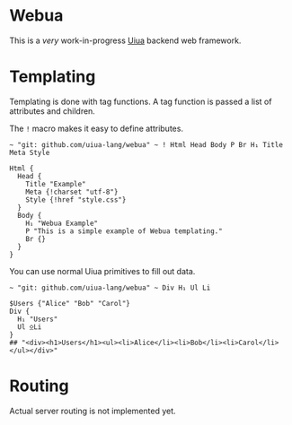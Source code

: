 # Webua

This is a *very* work-in-progress [Uiua](https://uiua.org) backend web framework.

# Templating

Templating is done with tag functions. A tag function is passed a list of attributes and children. 

The `!` macro makes it easy to define attributes.

```uiua
~ "git: github.com/uiua-lang/webua" ~ ! Html Head Body P Br H₁ Title Meta Style

Html {
  Head {
    Title "Example"
    Meta {!charset "utf-8"}
    Style {!href "style.css"}
  }
  Body {
    H₁ "Webua Example"
    P "This is a simple example of Webua templating."
    Br {}
  }
}
```

You can use normal Uiua primitives to fill out data.

```uiua
~ "git: github.com/uiua-lang/webua" ~ Div H₁ Ul Li

$Users {"Alice" "Bob" "Carol"}
Div {
  H₁ "Users"
  Ul ⍚Li
}
## "<div><h1>Users</h1><ul><li>Alice</li><li>Bob</li><li>Carol</li></ul></div>"
```

# Routing

Actual server routing is not implemented yet.